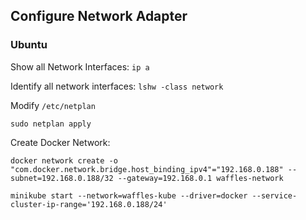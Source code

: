 ## Configure Network Adapter

### Ubuntu

Show all Network Interfaces:
`ip a`

Identify all network interfaces:
`lshw -class network`

Modify `/etc/netplan`

`sudo netplan apply`

Create Docker Network:

`docker network create -o "com.docker.network.bridge.host_binding_ipv4"="192.168.0.188" --subnet=192.168.0.188/32 --gateway=192.168.0.1 waffles-network`

`minikube start --network=waffles-kube --driver=docker --service-cluster-ip-range='192.168.0.188/24'`